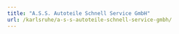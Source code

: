 ```yaml
---
title: "A.S.S. Autoteile Schnell Service GmbH"
url: /karlsruhe/a-s-s-autoteile-schnell-service-gmbh/
---
```

